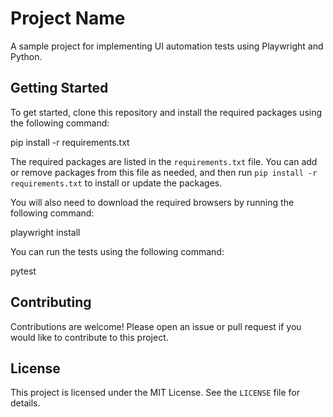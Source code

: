 # Project Name

A sample project for implementing UI automation tests using Playwright and Python.

## Getting Started

To get started, clone this repository and install the required packages using the following command:

pip install -r requirements.txt

The required packages are listed in the `requirements.txt` file. You can add or remove packages from this file as needed, and then run `pip install -r requirements.txt` to install or update the packages.

You will also need to download the required browsers by running the following command:

playwright install


You can run the tests using the following command:

pytest


## Contributing

Contributions are welcome! Please open an issue or pull request if you would like to contribute to this project.

## License

This project is licensed under the MIT License. See the `LICENSE` file for details.
